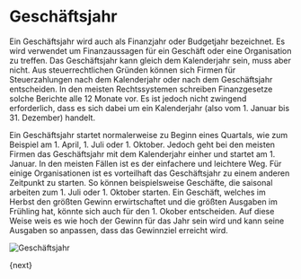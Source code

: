 <!-- add-breadcrumbs -->
# Geschäftsjahr


Ein Geschäftsjahr wird auch als Finanzjahr oder Budgetjahr bezeichnet. Es wird verwendet um Finanzaussagen für ein Geschäft oder eine Organisation zu treffen. Das Geschäftsjahr kann gleich dem Kalenderjahr sein, muss aber nicht. Aus steuerrechtlichen Gründen können sich Firmen für Steuerzahlungen nach dem Kalenderjahr oder nach dem Geschäftsjahr entscheiden. In den meisten Rechtssystemen schreiben Finanzgesetze solche Berichte alle 12 Monate vor. Es ist jedoch nicht zwingend erforderlich, dass es sich dabei um ein Kalenderjahr (also vom 1. Januar bis 31. Dezember) handelt.

Ein Geschäftsjahr startet normalerweise zu Beginn eines Quartals, wie zum Beispiel am 1. April, 1. Juli oder 1. Oktober. Jedoch geht bei den meisten Firmen das Geschäftsjahr mit dem Kalenderjahr einher und startet am 1. Januar. In den meisten Fällen ist es der einfachere und leichtere Weg. Für einige Organisationen ist es vorteilhaft das Geschäftsjahr zu einem anderen Zeitpunkt zu starten. So können beispielsweise Geschäfte, die saisonal arbeiten zum 1. Juli oder 1. Oktober starten. Ein Geschäft, welches im Herbst den größten Gewinn erwirtschaftet und die größten Ausgaben im Frühling hat, könnte sich auch für den 1. Okober entscheiden. Auf diese Weise weis es wie hoch der Gewinn für das Jahr sein wird und kann seine Ausgaben so anpassen, dass das Gewinnziel erreicht wird.

<img class="screenshot" alt="Geschäftsjahr" src="{{docs_base_url}}/assets/img/accounts/fiscal-year.png">

{next}
